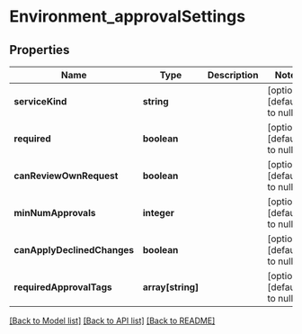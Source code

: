 # Environment_approvalSettings

## Properties
Name | Type | Description | Notes
------------ | ------------- | ------------- | -------------
**serviceKind** | **string** |  | [optional] [default to null]
**required** | **boolean** |  | [optional] [default to null]
**canReviewOwnRequest** | **boolean** |  | [optional] [default to null]
**minNumApprovals** | **integer** |  | [optional] [default to null]
**canApplyDeclinedChanges** | **boolean** |  | [optional] [default to null]
**requiredApprovalTags** | **array[string]** |  | [optional] [default to null]

[[Back to Model list]](../README.md#documentation-for-models) [[Back to API list]](../README.md#documentation-for-api-endpoints) [[Back to README]](../README.md)


